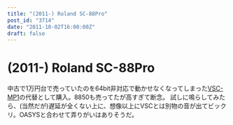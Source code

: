 ```yaml
---
title: "(2011-) Roland SC-88Pro"
post_id: "3714"
date: "2011-10-02T16:00:00Z"
draft: false
---
```


# (2011-) Roland SC-88Pro

中古で1万円台で売っていたのを64bit非対応で動かせなくなってしまった[VSC-MP1](/vsc-mp1)の代替として購入。8850も売ってたが高すぎて断念。 試しに鳴らしてみたら、(当然だが)遅延が全くない上に、想像以上にVSCとは別物の音が出てビックリ。OASYSと合わせて弄りがいはありそうだ。
